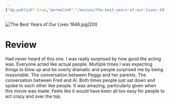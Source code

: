```yaml
---
{"dg-publish":true,"permalink":"/movies/the-best-years-of-our-lives-1946/","created":"2024-06-18","updated":"2024-08-19"}
---
```



![The Best Years of Our Lives 1946.jpg|200](/img/user/Attachments/The%20Best%20Years%20of%20Our%20Lives%201946.jpg)

# Review

Had never heard of this one. I was really surprised by how good the acting was. Everyone acted like actual people. Multiple times I was expecting things to blow up and be overly dramatic and people surprised me by being reasonable. The conversation between Peggy and her parents. The conversation between Fred and Al. Both times people just sat down and spoke to each other like people. It was amazing, particularly given when this movie was made. Feels like it would have been all too easy for people to act crazy and over the top.
